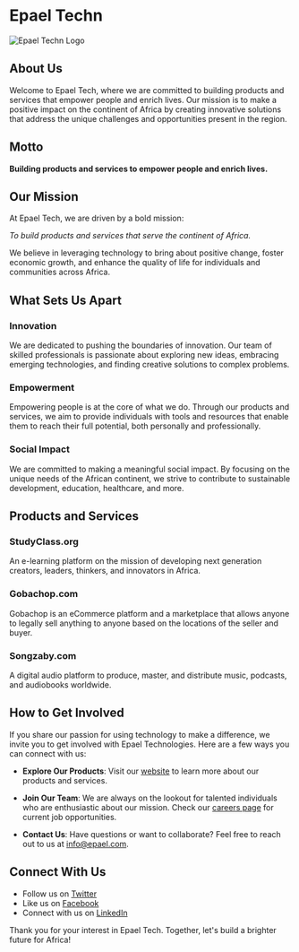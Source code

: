 # Epael Techn

![Epael Techn Logo](https://github.com/[epaeltech]/[epaeltech]/blob/[branch]/logo.png?raw=true)

## About Us

Welcome to Epael Tech, where we are committed to building products and services that empower people and enrich lives. Our mission is to make a positive impact on the continent of Africa by creating innovative solutions that address the unique challenges and opportunities present in the region.

## Motto

**Building products and services to empower people and enrich lives.**

## Our Mission

At Epael Tech, we are driven by a bold mission:

*To build products and services that serve the continent of Africa.*

We believe in leveraging technology to bring about positive change, foster economic growth, and enhance the quality of life for individuals and communities across Africa.

## What Sets Us Apart

### Innovation

We are dedicated to pushing the boundaries of innovation. Our team of skilled professionals is passionate about exploring new ideas, embracing emerging technologies, and finding creative solutions to complex problems.

### Empowerment

Empowering people is at the core of what we do. Through our products and services, we aim to provide individuals with tools and resources that enable them to reach their full potential, both personally and professionally.

### Social Impact

We are committed to making a meaningful social impact. By focusing on the unique needs of the African continent, we strive to contribute to sustainable development, education, healthcare, and more.

## Products and Services

### StudyClass.org

An e-learning platform on the mission of developing next generation creators, leaders, thinkers, and innovators in Africa.

### Gobachop.com

Gobachop is an eCommerce platform and a marketplace that allows anyone to legally sell anything to anyone based on the locations of the seller and buyer.

### Songzaby.com

A digital audio platform to produce, master, and distribute music, podcasts, and audiobooks worldwide.

## How to Get Involved

If you share our passion for using technology to make a difference, we invite you to get involved with Epael Technologies. Here are a few ways you can connect with us:

- **Explore Our Products**: Visit our [website](https://epael.tech) to learn more about our products and services.

- **Join Our Team**: We are always on the lookout for talented individuals who are enthusiastic about our mission. Check our [careers page](https://epael.com/careers) for current job opportunities.

- **Contact Us**: Have questions or want to collaborate? Feel free to reach out to us at [info@epael.com](mailto:epaeltech@gmail.com).

## Connect With Us

- Follow us on [Twitter](https://twitter.com/epaeltech)
- Like us on [Facebook](https://facebook.com/epaeltech)
- Connect with us on [LinkedIn](https://linkedin.com/company/epaeltech)

Thank you for your interest in Epael Tech. Together, let's build a brighter future for Africa!

